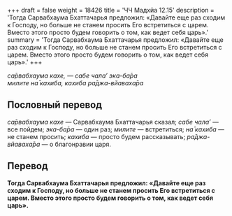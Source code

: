 +++
draft = false
weight = 18426
title = 'ЧЧ Мадхйа 12.15'
description = 'Тогда Сарвабхаума Бхаттачарья предложил: «Давайте еще раз сходим к Господу, но больше не станем просить Его встретиться с царем. Вместо этого просто будем говорить о том, как ведет себя царь».'
summary = 'Тогда Сарвабхаума Бхаттачарья предложил: «Давайте еще раз сходим к Господу, но больше не станем просить Его встретиться с царем. Вместо этого просто будем говорить о том, как ведет себя царь».'
+++

_са̄рвабхаума кахе, — сабе чала’ эка-ба̄ра  
милите на̄ кахиба, кахиба ра̄джа-вйаваха̄ра_

## Пословный перевод

_са̄рвабхаума_ _кахе_ — Сарвабхаума Бхаттачарья сказал; _сабе_ _чала’_ — все пойдем; _эка_\-_ба̄ра_ — один раз; _милите_ — встретиться; _на̄_ _кахиба_ — не станем просить; _кахиба_ — просто будем рассказывать; _ра̄джа_\-_вйаваха̄ра_ — о благонравии царя.

## Перевод

**Тогда Сарвабхаума Бхаттачарья предложил: «Давайте еще раз сходим к Господу, но больше не станем просить Его встретиться с царем. Вместо этого просто будем говорить о том, как ведет себя царь».**
